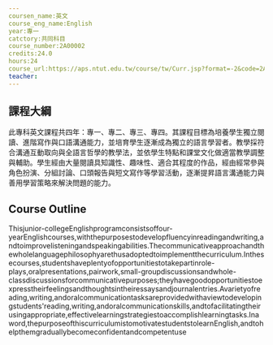 ```yaml
---
coursen_name:英文
course_eng_name:English
year:專一
catctory:共同科目
course_number:2A00002
credits:24.0
hours:24
course_url:https://aps.ntut.edu.tw/course/tw/Curr.jsp?format=-2&code=2A00002
teacher:
---
```


## 課程大綱

此專科英文課程共四年：專一、專二、專三、專四。其課程目標為培養學生獨立閱讀、進階寫作與口語溝通能力，並培育學生逐漸成為獨立的語言學習者。教學採符合溝通互動取向與全語言哲學的教學法，並依學生特點和課堂文化做適當教學調整與輔助。學生經由大量閱讀具知識性、趣味性、適合其程度的作品，經由經常參與角色扮演、分組討論、口頭報告與短文寫作等學習活動，逐漸提昇語言溝通能力與善用學習策略來解決問題的能力。


## Course Outline

Thisjunior-collegeEnglishprogramconsistsoffour-yearEnglishcourses,withthepurposestodevelopfluencyinreadingandwriting,andtoimprovelisteningandspeakingabilities.Thecommunicativeapproachandthewholelanguagephilosophyarethusadoptedtoimplementthecurriculum.Inthesecourses,studentshaveplentyofopportunitiestotakepartinrole-plays,oralpresentations,pairwork,small-groupdiscussionsandwhole-classdiscussionsforcommunicativepurposes;theyhavegoodopportunitiestoexpresstheirfeelingsandthoughtsintheiressaysandjournalentries.Avarietyofreading,writing,andoralcommunicationtasksareprovidedwithaviewtodevelopingstudents'reading,writing,andoralcommunicationskills,andtofacilitatingtheirusingappropriate,effectivelearningstrategiestoaccomplishlearningtasks.Inaword,thepurposeofthiscurriculumistomotivatestudentstolearnEnglish,andtohelpthemgraduallybecomeconfidentandcompetentuse

